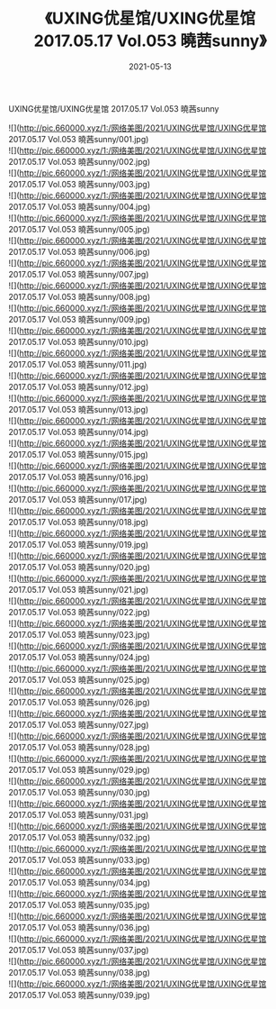 ﻿---
layout: post
title:  《UXING优星馆/UXING优星馆 2017.05.17 Vol.053 曉茜sunny》
date:   2021-05-13
img: http://pic.660000.xyz/1:/网络美图/2021/UXING优星馆/UXING优星馆 2017.05.17 Vol.053 曉茜sunny/000.jpg
categories: [美女, 清纯, 唯美]
---

UXING优星馆/UXING优星馆 2017.05.17 Vol.053 曉茜sunny

 ![](http://pic.660000.xyz/1:/网络美图/2021/UXING优星馆/UXING优星馆 2017.05.17 Vol.053 曉茜sunny/001.jpg) <br>![](http://pic.660000.xyz/1:/网络美图/2021/UXING优星馆/UXING优星馆 2017.05.17 Vol.053 曉茜sunny/002.jpg) <br>![](http://pic.660000.xyz/1:/网络美图/2021/UXING优星馆/UXING优星馆 2017.05.17 Vol.053 曉茜sunny/003.jpg) <br>![](http://pic.660000.xyz/1:/网络美图/2021/UXING优星馆/UXING优星馆 2017.05.17 Vol.053 曉茜sunny/004.jpg) <br>![](http://pic.660000.xyz/1:/网络美图/2021/UXING优星馆/UXING优星馆 2017.05.17 Vol.053 曉茜sunny/005.jpg) <br>![](http://pic.660000.xyz/1:/网络美图/2021/UXING优星馆/UXING优星馆 2017.05.17 Vol.053 曉茜sunny/006.jpg) <br>![](http://pic.660000.xyz/1:/网络美图/2021/UXING优星馆/UXING优星馆 2017.05.17 Vol.053 曉茜sunny/007.jpg) <br>![](http://pic.660000.xyz/1:/网络美图/2021/UXING优星馆/UXING优星馆 2017.05.17 Vol.053 曉茜sunny/008.jpg) <br>![](http://pic.660000.xyz/1:/网络美图/2021/UXING优星馆/UXING优星馆 2017.05.17 Vol.053 曉茜sunny/009.jpg) <br>![](http://pic.660000.xyz/1:/网络美图/2021/UXING优星馆/UXING优星馆 2017.05.17 Vol.053 曉茜sunny/010.jpg) <br>![](http://pic.660000.xyz/1:/网络美图/2021/UXING优星馆/UXING优星馆 2017.05.17 Vol.053 曉茜sunny/011.jpg) <br>![](http://pic.660000.xyz/1:/网络美图/2021/UXING优星馆/UXING优星馆 2017.05.17 Vol.053 曉茜sunny/012.jpg) <br>![](http://pic.660000.xyz/1:/网络美图/2021/UXING优星馆/UXING优星馆 2017.05.17 Vol.053 曉茜sunny/013.jpg) <br>![](http://pic.660000.xyz/1:/网络美图/2021/UXING优星馆/UXING优星馆 2017.05.17 Vol.053 曉茜sunny/014.jpg) <br>![](http://pic.660000.xyz/1:/网络美图/2021/UXING优星馆/UXING优星馆 2017.05.17 Vol.053 曉茜sunny/015.jpg) <br>![](http://pic.660000.xyz/1:/网络美图/2021/UXING优星馆/UXING优星馆 2017.05.17 Vol.053 曉茜sunny/016.jpg) <br>![](http://pic.660000.xyz/1:/网络美图/2021/UXING优星馆/UXING优星馆 2017.05.17 Vol.053 曉茜sunny/017.jpg) <br>![](http://pic.660000.xyz/1:/网络美图/2021/UXING优星馆/UXING优星馆 2017.05.17 Vol.053 曉茜sunny/018.jpg) <br>![](http://pic.660000.xyz/1:/网络美图/2021/UXING优星馆/UXING优星馆 2017.05.17 Vol.053 曉茜sunny/019.jpg) <br>![](http://pic.660000.xyz/1:/网络美图/2021/UXING优星馆/UXING优星馆 2017.05.17 Vol.053 曉茜sunny/020.jpg) <br>![](http://pic.660000.xyz/1:/网络美图/2021/UXING优星馆/UXING优星馆 2017.05.17 Vol.053 曉茜sunny/021.jpg) <br>![](http://pic.660000.xyz/1:/网络美图/2021/UXING优星馆/UXING优星馆 2017.05.17 Vol.053 曉茜sunny/022.jpg) <br>![](http://pic.660000.xyz/1:/网络美图/2021/UXING优星馆/UXING优星馆 2017.05.17 Vol.053 曉茜sunny/023.jpg) <br>![](http://pic.660000.xyz/1:/网络美图/2021/UXING优星馆/UXING优星馆 2017.05.17 Vol.053 曉茜sunny/024.jpg) <br>![](http://pic.660000.xyz/1:/网络美图/2021/UXING优星馆/UXING优星馆 2017.05.17 Vol.053 曉茜sunny/025.jpg) <br>![](http://pic.660000.xyz/1:/网络美图/2021/UXING优星馆/UXING优星馆 2017.05.17 Vol.053 曉茜sunny/026.jpg) <br>![](http://pic.660000.xyz/1:/网络美图/2021/UXING优星馆/UXING优星馆 2017.05.17 Vol.053 曉茜sunny/027.jpg) <br>![](http://pic.660000.xyz/1:/网络美图/2021/UXING优星馆/UXING优星馆 2017.05.17 Vol.053 曉茜sunny/028.jpg) <br>![](http://pic.660000.xyz/1:/网络美图/2021/UXING优星馆/UXING优星馆 2017.05.17 Vol.053 曉茜sunny/029.jpg) <br>![](http://pic.660000.xyz/1:/网络美图/2021/UXING优星馆/UXING优星馆 2017.05.17 Vol.053 曉茜sunny/030.jpg) <br>![](http://pic.660000.xyz/1:/网络美图/2021/UXING优星馆/UXING优星馆 2017.05.17 Vol.053 曉茜sunny/031.jpg) <br>![](http://pic.660000.xyz/1:/网络美图/2021/UXING优星馆/UXING优星馆 2017.05.17 Vol.053 曉茜sunny/032.jpg) <br>![](http://pic.660000.xyz/1:/网络美图/2021/UXING优星馆/UXING优星馆 2017.05.17 Vol.053 曉茜sunny/033.jpg) <br>![](http://pic.660000.xyz/1:/网络美图/2021/UXING优星馆/UXING优星馆 2017.05.17 Vol.053 曉茜sunny/034.jpg) <br>![](http://pic.660000.xyz/1:/网络美图/2021/UXING优星馆/UXING优星馆 2017.05.17 Vol.053 曉茜sunny/035.jpg) <br>![](http://pic.660000.xyz/1:/网络美图/2021/UXING优星馆/UXING优星馆 2017.05.17 Vol.053 曉茜sunny/036.jpg) <br>![](http://pic.660000.xyz/1:/网络美图/2021/UXING优星馆/UXING优星馆 2017.05.17 Vol.053 曉茜sunny/037.jpg) <br>![](http://pic.660000.xyz/1:/网络美图/2021/UXING优星馆/UXING优星馆 2017.05.17 Vol.053 曉茜sunny/038.jpg) <br>![](http://pic.660000.xyz/1:/网络美图/2021/UXING优星馆/UXING优星馆 2017.05.17 Vol.053 曉茜sunny/039.jpg) <br>